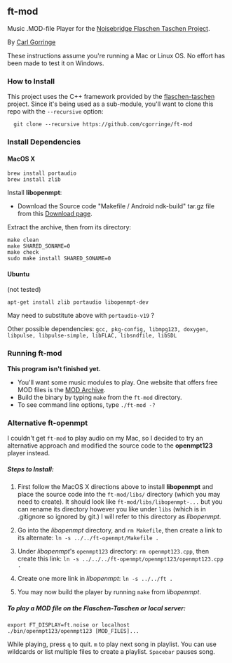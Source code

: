 ## ft-mod
Music .MOD-file Player for the [Noisebridge Flaschen Taschen Project](https://noisebridge.net/wiki/Flaschen_Taschen).

By [Carl Gorringe](http://carl.gorringe.org)

These instructions assume you're running a Mac or Linux OS.  No effort has been made to test it on Windows.


### How to Install

This project uses the C++ framework provided by the [flaschen-taschen](https://github.com/hzeller/flaschen-taschen) project.  Since it's being used as a sub-module, you'll want to clone this repo with the `--recursive` option:

```
  git clone --recursive https://github.com/cgorringe/ft-mod
```

### Install Dependencies
#### MacOS X

```
brew install portaudio
brew install zlib
```

Install **libopenmpt**:

* Download the Source code "Makefile / Android ndk-build" tar.gz file from this [Download page]( https://lib.openmpt.org/libopenmpt/download/ ).

Extract the archive, then from its directory:

```
make clean
make SHARED_SONAME=0
make check
sudo make install SHARED_SONAME=0
```

#### Ubuntu

(not tested)

```
apt-get install zlib portaudio libopenmpt-dev
```
May need to substitute above with `portaudio-v19` ?

Other possible dependencies:
`gcc, pkg-config, libmpg123, doxygen, libpulse, libpulse-simple, libFLAC, libsndfile, libSDL`


### Running ft-mod

**This program isn't finished yet.**

* You'll want some music modules to play.  One website that offers free MOD files is the [MOD Archive](http://modarchive.org).
* Build the binary by typing `make` from the `ft-mod` directory.
* To see command line options, type `./ft-mod -?`


### Alternative ft-openmpt

I couldn't get `ft-mod` to play audio on my Mac, so I decided to try an alternative approach and modified the source code to the **openmpt123** player instead.


##### Steps to Install:

1. First follow the MacOS X directions above to install **libopenmpt** and place the source code into the `ft-mod/libs/` directory (which you may need to create).  It should look like `ft-mod/libs/libopenmpt-...` but you can rename its directory however you like under `libs` (which is in .gitignore so ignored by git.)  I will refer to this directory as $libopenmpt$.

2. Go into the $libopenmpt$ directory, and `rm Makefile`, then create a link to its alternate: `ln -s ../../ft-openmpt/Makefile .`

3. Under $libopenmpt$'s `openmpt123` directory: `rm openmpt123.cpp`, then create this link: `ln -s ../../../ft-openmpt/openmpt123/openmpt123.cpp .`

4. Create one more link in $libopenmpt$: `ln -s ../../ft .`

5. You may now build the player by running `make` from $libopenmpt$.


##### To play a MOD file on the Flaschen-Taschen or local server:

```
export FT_DISPLAY=ft.noise or localhost
./bin/openmpt123/openmpt123 [MOD_FILES]...
```

While playing, press `q` to quit. `m` to play next song in playlist. You can use wildcards or list multiple files to create a playlist. `Spacebar` pauses song.


